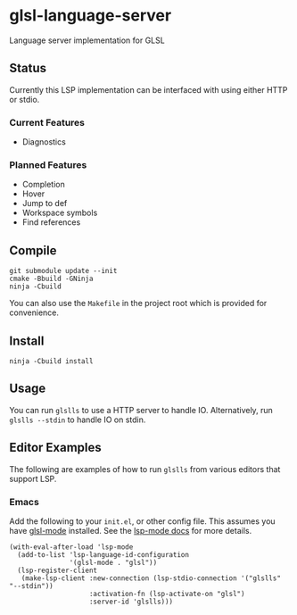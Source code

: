 # glsl-language-server
Language server implementation for GLSL

## Status
Currently this LSP implementation can be interfaced with using either HTTP or stdio.

### Current Features

- Diagnostics

### Planned Features

- Completion
- Hover
- Jump to def
- Workspace symbols
- Find references


## Compile

    git submodule update --init
    cmake -Bbuild -GNinja
    ninja -Cbuild

You can also use the `Makefile` in the project root which is provided for convenience.

## Install

    ninja -Cbuild install

## Usage

You can run `glslls` to use a HTTP server to handle IO. Alternatively, run
`glslls --stdin` to handle IO on stdin.

## Editor Examples
The following are examples of how to run `glslls` from various editors that support LSP.

### Emacs
Add the following to your `init.el`, or other config file.
This assumes you have [glsl-mode](https://github.com/jimhourihan/glsl-mode) installed.
See the [lsp-mode docs](https://emacs-lsp.github.io/lsp-mode/page/adding-new-language/) for more details.
```elisp
(with-eval-after-load 'lsp-mode
  (add-to-list 'lsp-language-id-configuration
               '(glsl-mode . "glsl"))
  (lsp-register-client
   (make-lsp-client :new-connection (lsp-stdio-connection '("glslls" "--stdin"))
                    :activation-fn (lsp-activate-on "glsl")
                    :server-id 'glslls)))
```
